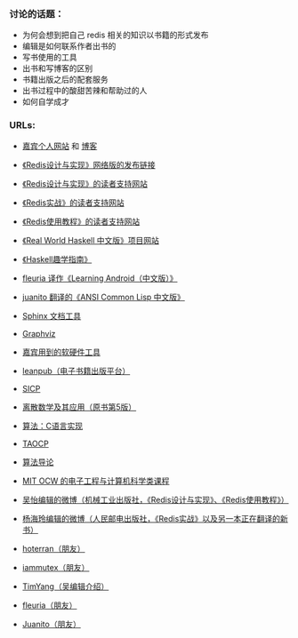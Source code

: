 ### 讨论的话题： ###
- 为何会想到把自己 redis 相关的知识以书籍的形式发布
- 编辑是如何联系作者出书的
- 写书使用的工具
- 出书和写博客的区别
- 书籍出版之后的配套服务
- 出书过程中的酸甜苦辣和帮助过的人
- 如何自学成才

### URLs: ###

- [嘉宾个人网站](http://huangz.me/) 和 [博客](http://blog.huangz.me/)

- [《Redis设计与实现》网络版的发布链接](https://www.douban.com/note/264302057/)

- [《Redis设计与实现》的读者支持网站](
http://redisbook.com/)

- [《Redis实战》的读者支持网站](
http://redisinaction.com/)

- [《Redis使用教程》的读者支持网站](
http://redisguide.com/)

- [《Real World Haskell 中文版》项目网站](
http://cnhaskell.com/)

- [《Haskell趣学指南》](https://book.douban.com/subject/25803388/)

- [fleuria 译作《Learning Android（中文版）》](http://acl.readthedocs.io/en/latest/)

- [juanito 翻译的《ANSI Common Lisp 中文版》](http://acl.readthedocs.io/en/latest/)

- [Sphinx 文档工具](
http://sphinx.pocoo.org/)

- [Graphviz](
http://www.graphviz.org/)

- [嘉宾用到的软硬件工具](
http://blog.huangz.me/diary/2016/tools.html)

- [leanpub（电子书籍出版平台）](https://leanpub.com/)

- [SICP](
https://book.douban.com/subject/1148282/)

- [离散数学及其应用（原书第5版）](
https://book.douban.com/subject/2130743/)

- [算法：C语言实现](
https://book.douban.com/subject/4065258/)

- [TAOCP](
https://book.douban.com/subject/5258931/)

- [算法导论](
https://book.douban.com/subject/20432061/)

- [MIT OCW 的电子工程与计算机科学类课程](
https://ocw.mit.edu/courses/electrical-engineering-and-computer-science/)

- [吴怡编辑的微博（机械工业出版社，《Redis设计与实现》、《Redis使用教程》）](
http://weibo.com/maywuyi)

- [杨海玲编辑的微博（人民邮电出版社，《Redis实战》以及另一本正在翻译的新书）](
http://weibo.com/turingbookyanggu)

- [hoterran（朋友）](
https://www.douban.com/people/hoterran/)

- [iammutex（朋友）](
https://www.douban.com/people/iammutex/)

- [TimYang（吴编辑介绍）](
http://weibo.com/timyang)

- [fleuria（朋友）](
https://www.douban.com/people/ssword/)

- [Juanito（朋友）](
https://twitter.com/JuanitoFatas)
